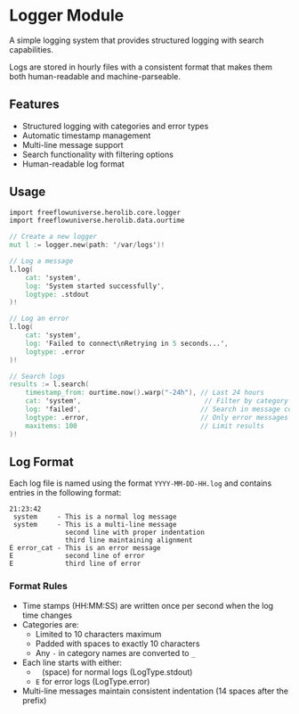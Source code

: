 # Logger Module

A simple logging system that provides structured logging with search capabilities. 

Logs are stored in hourly files with a consistent format that makes them both human-readable and machine-parseable.

## Features

- Structured logging with categories and error types
- Automatic timestamp management
- Multi-line message support
- Search functionality with filtering options
- Human-readable log format

## Usage

```v
import freeflowuniverse.herolib.core.logger
import freeflowuniverse.herolib.data.ourtime

// Create a new logger
mut l := logger.new(path: '/var/logs')!

// Log a message
l.log(
    cat: 'system',
    log: 'System started successfully',
    logtype: .stdout
)!

// Log an error
l.log(
    cat: 'system',
    log: 'Failed to connect\nRetrying in 5 seconds...',
    logtype: .error
)!

// Search logs
results := l.search(
    timestamp_from: ourtime.now().warp("-24h"), // Last 24 hours
    cat: 'system',                               // Filter by category
    log: 'failed',                              // Search in message content
    logtype: .error,                            // Only error messages
    maxitems: 100                               // Limit results
)!
```

## Log Format

Each log file is named using the format `YYYY-MM-DD-HH.log` and contains entries in the following format:

```
21:23:42
 system     - This is a normal log message
 system     - This is a multi-line message
              second line with proper indentation
              third line maintaining alignment
E error_cat - This is an error message
E             second line of error
E             third line of error
```

### Format Rules

- Time stamps (HH:MM:SS) are written once per second when the log time changes
- Categories are:
  - Limited to 10 characters maximum
  - Padded with spaces to exactly 10 characters
  - Any `-` in category names are converted to `_`
- Each line starts with either:
  - ` ` (space) for normal logs (LogType.stdout)
  - `E` for error logs (LogType.error)
- Multi-line messages maintain consistent indentation (14 spaces after the prefix)

